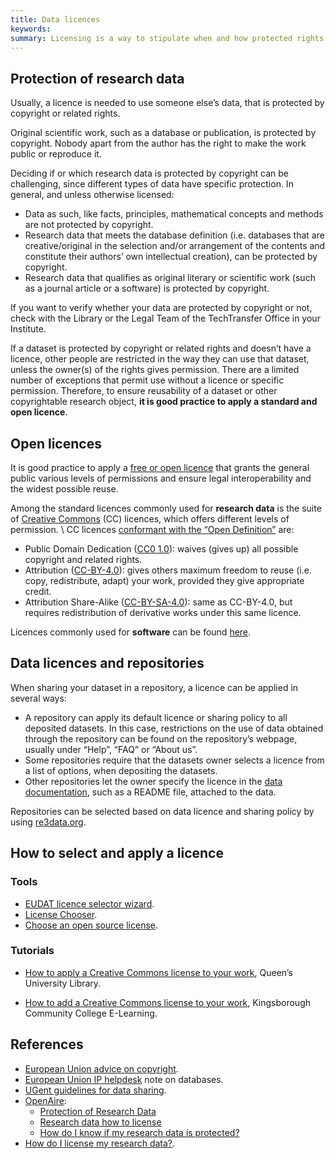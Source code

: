 ```yaml
---
title: Data licences
keywords:
summary: Licensing is a way to stipulate when and how protected rights in research data (such as copyright) can be used by others.
---
```


## Protection of research data
Usually, a licence is needed to use someone else’s data, that is protected by copyright or related rights.


Original scientific work, such as a database or publication, is protected by copyright. Nobody apart from the author has the right to make the work public or reproduce it.

Deciding if or which research data is protected by copyright can be challenging, since different types of data have specific protection. In general, and unless otherwise licensed:
* Data as such, like facts, principles, mathematical concepts and methods are not protected by copyright.
* Research data that meets the database definition (i.e. databases that are creative/original in the selection and/or arrangement of the contents and constitute their authors’ own intellectual creation), can be protected by copyright.
* Research data that qualifies as original literary or scientific work (such as a journal article or a software) is protected by copyright.

If you want to verify whether your data are protected by copyright or not, check with the Library or the Legal Team of the TechTransfer Office in your Institute.

If a dataset is protected by copyright or related rights and doesn’t have a licence, other people are restricted in the way they can use that dataset, unless the owner(s) of the rights gives permission. There are a limited number of exceptions that permit use without a licence or specific permission.
Therefore, to ensure reusability of a dataset or other copyrightable research object, **it is good practice to apply a standard and open licence**.


## Open licences
It is good practice to apply a [free or open licence](https://en.wikipedia.org/wiki/Free_license) that grants the general public various levels of permissions and ensure legal interoperability and the widest possible reuse.

Among the standard licences commonly used for **research data** is the suite of [Creative Commons](https://creativecommons.org/licenses/) (CC) licences, which offers different levels of permission. \\
CC licences [conformant with the “Open Definition”](https://opendefinition.org/licenses/) are:
* Public Domain Dedication ([CC0 1.0](https://creativecommons.org/publicdomain/zero/1.0/)): waives (gives up) all possible copyright and related rights.
* Attribution ([CC-BY-4.0](https://creativecommons.org/licenses/by/4.0/)): gives others maximum freedom to reuse (i.e. copy, redistribute, adapt) your work, provided they give appropriate credit.
* Attribution Share-Alike ([CC-BY-SA-4.0](https://creativecommons.org/licenses/by-sa/4.0/)): same as CC-BY-4.0, but requires redistribution of derivative works under this same licence.

Licences commonly used for **software** can be found [here](https://choosealicense.com/licenses/).

## Data licences and repositories
When sharing your dataset in a repository, a licence can be applied in several ways:
* A repository can apply its default licence or sharing policy to all deposited datasets. In this case, restrictions on the use of data obtained through the repository can be found on the repository’s webpage, usually under “Help”, “FAQ” or “About us”.
* Some repositories require that the datasets owner selects a licence from a list of options, when depositing the datasets.
* Other repositories let the owner specify the licence in the [data documentation](data_documentation), such as a README file, attached to the data.

Repositories can be selected based on data licence and sharing policy by using [re3data.org](https://www.re3data.org/search?query=).

## How to select and apply a licence
### Tools
* [EUDAT licence selector wizard](https://ufal.github.io/public-license-selector/).
* [License Chooser](https://creativecommons.org/choose/).
* [Choose an open source license](https://choosealicense.com).

### Tutorials
* [How to apply a Creative Commons license to your work](https://guides.library.queensu.ca/c.php?g=704790&p=5014948), Queen’s University Library.

* [How to add a Creative Commons license to your work](https://www.youtube.com/watch?v=5QxkuuiZwRU), Kingsborough Community College E-Learning.


## References
* [European Union advice on copyright](https://europa.eu/youreurope/business/running-business/intellectual-property/copyright/index_en.htm#shortcut-1).
* [European Union IP helpdesk](https://www.iprhelpdesk.eu/node/2014) note on databases.
* [UGent guidelines for data sharing](https://www.ugent.be/en/research/datamanagement/after-research/sharing.htm).
* [OpenAire](https://www.openaire.eu/faqs#article-id-1100): 
    * [Protection of Research Data](https://www.openaire.eu/protection-of-research-data)
    * [Research data how to license](https://www.openaire.eu/research-data-how-to-license/)
    * [How do I know if my research data is protected?](https://www.openaire.eu/how-do-i-know-if-my-research-data-is-protected)
* [How do I license my research data?](https://www.openaire.eu/how-do-i-license-my-research-data).
